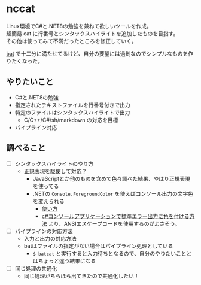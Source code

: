 # nccat
Linux環境でC#と.NET8の勉強を兼ねて欲しいツールを作成。 \
超簡易 cat に行番号とシンタックスハイライトを追加したものを目指す。\
その他は使ってみて不満だったところを修正していく。

[bat](https://github.com/sharkdp/bat) で十二分に満たせてるけど、自分の要望には過剰なのでシンプルなものを作りたくなった。

## やりたいこと
- C#と.NET8の勉強
- 指定されたテキストファイルを行番号付きで出力
- 特定のファイルはシンタックスハイライトで出力
  - C/C++/C#/sh/markdown の対応を目標
- パイプライン対応

## 調べること
- [ ] シンタックスハイライトのやり方
  - 正規表現を駆使して対応？
    - JavaScriptとか他のものを含めて色々調べた結果、やはり正規表現を使ってる
    - .NETの `Console.ForegroundColor` を使えばコンソール出力の文字色を変えられる
      - [使い方](https://learn.microsoft.com/ja-jp/dotnet/api/system.console.foregroundcolor?view=net-8.0)
      - [c#コンソールアプリケーションで標準エラー出力に色を付ける方法](https://qiita.com/rougemeilland/items/9f272db7e0252c2f48d3) より、ANSIエスケープコードを使用するのがよさそう。
- [ ] パイプラインの対応方法
  - 入力と出力の対応方法
  - batはファイルの指定がない場合はパイプライン処理としている
    - `$ batcat` と実行すると入力待ちとなるので、自分のやりたいこととはちょっと違う結果になる
- [ ] 同じ処理の共通化
  - 同じ処理がちらほら出てきたので共通化したい！
